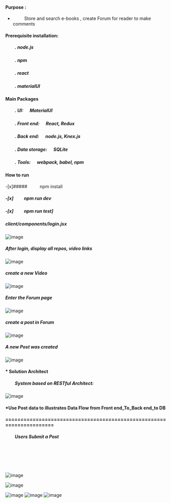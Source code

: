 #### Purpose :     
+   &nbsp;&nbsp;&nbsp;&nbsp;&nbsp;&nbsp;&nbsp;&nbsp; Store and search e-books ,  create Forum for reader to make comments




	
####  Prerequisite installation:
##### &nbsp;&nbsp;&nbsp;&nbsp;&nbsp;&nbsp;&nbsp;&nbsp; . node.js                          
##### &nbsp;&nbsp;&nbsp;&nbsp;&nbsp;&nbsp;&nbsp;&nbsp; . npm
##### &nbsp;&nbsp;&nbsp;&nbsp;&nbsp;&nbsp;&nbsp;&nbsp; . react            
##### &nbsp;&nbsp;&nbsp;&nbsp;&nbsp;&nbsp;&nbsp;&nbsp; . materialUI




####   Main Packages
##### &nbsp;&nbsp;&nbsp;&nbsp;&nbsp;&nbsp;&nbsp;&nbsp; . UI:      &nbsp;&nbsp;&nbsp;&nbsp;       MaterialUI
##### &nbsp;&nbsp;&nbsp;&nbsp;&nbsp;&nbsp;&nbsp;&nbsp; . Front end: &nbsp;&nbsp;&nbsp;&nbsp;     React, Redux
##### &nbsp;&nbsp;&nbsp;&nbsp;&nbsp;&nbsp;&nbsp;&nbsp; . Back end: &nbsp;&nbsp;&nbsp;&nbsp;      node.js, Knex.js
##### &nbsp;&nbsp;&nbsp;&nbsp;&nbsp;&nbsp;&nbsp;&nbsp; . Data storage:  &nbsp;&nbsp;&nbsp;&nbsp; SQLite &nbsp;&nbsp;&nbsp;&nbsp;   
##### &nbsp;&nbsp;&nbsp;&nbsp;&nbsp;&nbsp;&nbsp;&nbsp; . Tools: &nbsp;&nbsp;&nbsp;&nbsp; webpack, babel, npm 

#### How to run
-[x]#####  &nbsp;&nbsp;&nbsp;&nbsp;&nbsp;&nbsp;&nbsp;&nbsp; npm install
##### -[x] &nbsp;&nbsp;&nbsp;&nbsp;&nbsp;&nbsp;&nbsp;&nbsp; npm run dev
##### -[x] &nbsp;&nbsp;&nbsp;&nbsp;&nbsp;&nbsp;&nbsp;&nbsp; npm run test]










##### client/components/login.jsx
![image](https://github.com/githubmave/aihe-Book/assets/8073738/fa7d98b9-024c-4a27-ab56-69267034460b)


##### After login, display all repos, video links
![image](https://github.com/githubmave/aihe-Book/assets/8073738/788c3721-aefc-46fc-80b9-52f9e17cfdca)



##### create a new Video

![image](https://github.com/githubmave/aihe-Book/assets/8073738/251fdaa0-982f-4684-8a1b-52a9a322d144)


##### Enter the Forum page
![image](https://github.com/githubmave/aihe-Book/assets/8073738/53841ebd-cff6-471c-a0af-5f61b6b22ecf)


##### create a post in Forum
![image](https://github.com/githubmave/aihe-Book/assets/8073738/b38b4d69-fd2d-471f-8919-705c00d90e12)

##### A new Post was created
![image](https://github.com/githubmave/aihe-Book/assets/8073738/49381a1b-f7b2-461e-86ad-1251f7740de4)



#### * Solution Architect
##### &nbsp;&nbsp;&nbsp;&nbsp;&nbsp;&nbsp;&nbsp;&nbsp;  System based on RESTful Architect: 

![image](https://github.com/githubmave/aihe-Book/assets/8073738/235a59ae-c943-474b-95f0-b3251e89bb14)



####  *Use Post data to illustrates Data Flow from Front end_To_Back end_to DB 
#### =====================================================================
#####  &nbsp;&nbsp;&nbsp;&nbsp;&nbsp;&nbsp;&nbsp;&nbsp; Users Submit a Post

##### &nbsp;&nbsp;&nbsp;&nbsp;&nbsp;&nbsp;&nbsp;&nbsp; 

##### &nbsp;&nbsp;&nbsp;&nbsp;&nbsp;&nbsp;&nbsp;&nbsp;  
![image](https://github.com/githubmave/aihe-Book/assets/8073738/b1f931cb-d458-478e-8809-280a4c2e6e7a)


![image](https://github.com/githubmave/aihe-Book/assets/8073738/6a0167cc-fdcb-48f0-afb9-50aad8b1492d)

![image](https://github.com/githubmave/aihe-Book/assets/8073738/c535a665-1ad5-4dc4-ab75-7b269f9a6db9)
![image](https://github.com/githubmave/aihe-Book/assets/8073738/ec70a07d-74de-4cb8-97cf-aa58c6377370)
![image](https://github.com/githubmave/aihe-Book/assets/8073738/e08cff1b-df09-428f-b4ee-ff58ac26828b)


   


 































